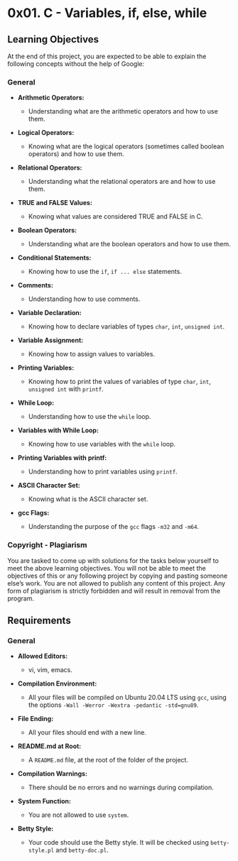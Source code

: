 # 0x01. C - Variables, if, else, while

## Learning Objectives

At the end of this project, you are expected to be able to explain the following concepts without the help of Google:

### General

- **Arithmetic Operators:**
  - Understanding what are the arithmetic operators and how to use them.

- **Logical Operators:**
  - Knowing what are the logical operators (sometimes called boolean operators) and how to use them.

- **Relational Operators:**
  - Understanding what the relational operators are and how to use them.

- **TRUE and FALSE Values:**
  - Knowing what values are considered TRUE and FALSE in C.

- **Boolean Operators:**
  - Understanding what are the boolean operators and how to use them.

- **Conditional Statements:**
  - Knowing how to use the `if`, `if ... else` statements.

- **Comments:**
  - Understanding how to use comments.

- **Variable Declaration:**
  - Knowing how to declare variables of types `char`, `int`, `unsigned int`.

- **Variable Assignment:**
  - Knowing how to assign values to variables.

- **Printing Variables:**
  - Knowing how to print the values of variables of type `char`, `int`, `unsigned int` with `printf`.

- **While Loop:**
  - Understanding how to use the `while` loop.

- **Variables with While Loop:**
  - Knowing how to use variables with the `while` loop.

- **Printing Variables with printf:**
  - Understanding how to print variables using `printf`.

- **ASCII Character Set:**
  - Knowing what is the ASCII character set.

- **gcc Flags:**
  - Understanding the purpose of the `gcc` flags `-m32` and `-m64`.

### Copyright - Plagiarism

You are tasked to come up with solutions for the tasks below yourself to meet the above learning objectives. You will not be able to meet the objectives of this or any following project by copying and pasting someone else’s work. You are not allowed to publish any content of this project. Any form of plagiarism is strictly forbidden and will result in removal from the program.

## Requirements

### General

- **Allowed Editors:**
  - vi, vim, emacs.

- **Compilation Environment:**
  - All your files will be compiled on Ubuntu 20.04 LTS using `gcc`, using the options `-Wall -Werror -Wextra -pedantic -std=gnu89`.

- **File Ending:**
  - All your files should end with a new line.

- **README.md at Root:**
  - A `README.md` file, at the root of the folder of the project.

- **Compilation Warnings:**
  - There should be no errors and no warnings during compilation.

- **System Function:**
  - You are not allowed to use `system`.

- **Betty Style:**
  - Your code should use the Betty style. It will be checked using `betty-style.pl` and `betty-doc.pl`.
